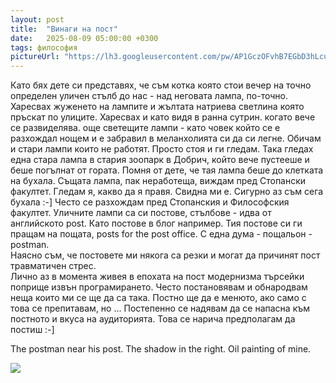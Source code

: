 ```yaml
---
layout: post
title:  "Винаги на пост"
date:   2025-08-09 05:00:00 +0300
tags: философия
pictureUrl: "https://lh3.googleusercontent.com/pw/AP1GczOFvhB7EGbD3hLcuBrEU8RZp1clNm3NbcPjuHZR_0Is552iO0VftbwoQCCzaszBe9RH5RUHtUZ32SQz16fyT3NEbeTehfS6vLNlJFozScIub4OQW_35mhfJ_eBFPjbYfq9gBQ2yDx73xcu1edfIiaAmVz6zSV2s7r4vp_HOhecWZgysk2s8E9Y0fEsW-qKvZReVZrZrkolge3wWgPTNjJkAbpUvUbLWVVSw8u2c3MEFX7gCJdMNDa0bRwr1Ekwvk34E1d5Ug-Sa_kOiTHFnBq8q_Tlyx4vXrepwhKyqM2pIc9pkvT4OuhjrxNcMAY4QT4M5lgw0UTzC-C3twVdFcDaxTEJkXbfWCy9BJll4zQs9QCkS256N1DdbQmgGVSAo9WTmoYsyKpjvVSwHIuK3eiAAADgryGU-3CH9LfO5nDhfCmVqPRJTI4U1b62bhnfSUXH-M0zxUninZxnhZU_NzXo3TOoIkgzBjArnGd-tWk5hEvAhZ-LL1ObWDyBpEHnY9P3HU1NQeBMklXP2-0VB75-YnONllmcp3N_KsPt2p6GAgEsDwp_tZwnusZNRxi0oGUis3FmWsXqBjiU5puvNtSqS21Vivm_VS3YLo5ZFsjRW015NKAzYKHWyIO8m8slYpW1zTenXl0ZWMMm2Cuz6973KQW2eUCH4darCojnMsoSNFCDaTS0N5BlS7I9TEcI1aRt5FDk1WTGjyeSSbAVKRztSkX9JB1ptgMFs7RnoAQcKywJp4Xcdwnf067bvq_1RQF2PTcWF1DmL8uoFPhZfkelLkxV0CMO6auCupzGeFHAt37QOsBV8CMRXoOIQ3qhxTknoHIemVBr-Quh9pnGjDgoLeDllZX_UKlvO85Dp3rHu3paLKOwKlMxa8mBjNgIiEEu3oT5V1ER06YNPexozGfpnN0DnlUvrj-RG_qTJmZX5GUyDcpHSW9hq=w832-h473-no"
---
```

Като бях дете си представях, че съм котка която стои вечер на точно определен
уличен стълб до нас - над неговата лампа, по-точно. Харесвах жуженето на лампите
и жълтата натриева светлина която пръскат по улиците. Харесвах и като видя в ранна сутрин.
когато вече се развиделява. още светещите лампи - като човек който се е разхождал нощем
и е забравил в меланхолията си да си легне. Обичам и стари лампи които не работят.
Просто стоя и ги гледам. Така гледах една стара лампа в стария зоопарк в Добрич,
който вече пустееше и беше погълнат от гората. Помня от дете, че тая лампа
беше до клетката на бухала. Същата лампа, пак неработеща, виждам пред Стопански факултет.
Гледам я, какво да я правя. Свидна ми е. Сигурно аз съм сега бухала :-]
Често се разхождам пред Стопанския и Философския факултет.
Уличните лампи са си постове, стълбове - идва от английското post. Като постове в блог например.
Тия постове си ги пращам на пощата, posts for the post office. С една дума - пощальон - postman.            
Наясно съм, че постовете ми някога са резки и могат да причинят пост травматичен стрес.  
Лично аз в момента живея в епохата на пост модернизма търсейки поприще извън програмирането.
Често постановявам и обнародвам неща които ми се ще да са така. Постно ще да е менюто, 
ако само с това се препитавам, но ... Постепенно се надявам да се напасна към постното и 
вкуса на аудиторията. Това се нарича предполагам да постиш :-]

The postman near his post. The shadow in the right. Oil painting of mine.

![]({{page.pictureUrl}})